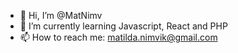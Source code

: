 - 👋 Hi, I’m @MatNimv
- 🌱 I’m currently learning Javascript, React and PHP
- 📫 How to reach me: matilda.nimvik@gmail.com

<!---
MatNimv/MatNimv is a ✨ special ✨ repository because its `README.md` (this file) appears on your GitHub profile.
You can click the Preview link to take a look at your changes.
--->
